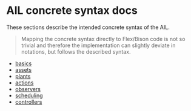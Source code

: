# AIL concrete syntax docs

These sections describe the intended concrete syntax of the AIL.

> Mapping the concrete syntax directly to Flex/Bison code is not so trivial
> and therefore the implementation can slightly deviate in notations, but
> follows the described syntax.

- [basics](./basics.md)
- [assets](./assets.md)
- [plants](./plants.md)
- [actions](./actions.md)
- [observers](./observers.md)
- [scheduling](./scheduling.md)
- [controllers](./controllers.md)
